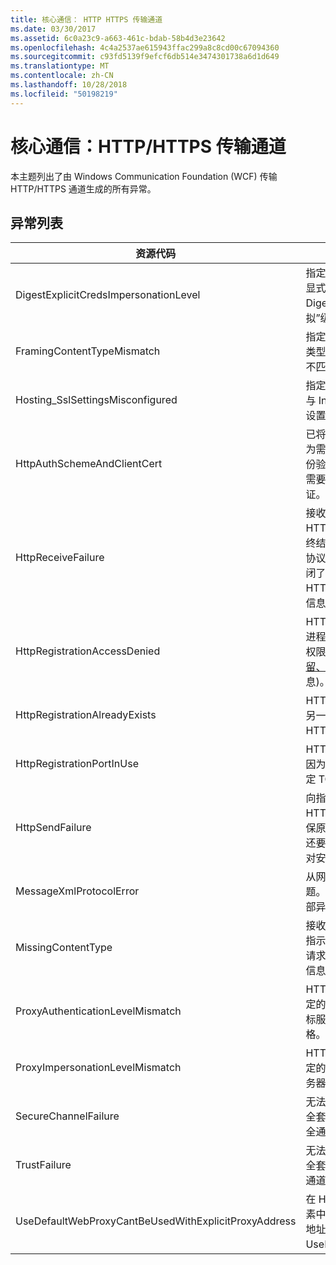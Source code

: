 ```yaml
---
title: 核心通信： HTTP HTTPS 传输通道
ms.date: 03/30/2017
ms.assetid: 6c0a23c9-a663-461c-bdab-58b4d3e23642
ms.openlocfilehash: 4c4a2537ae615943ffac299a8c8cd00c67094360
ms.sourcegitcommit: c93fd5139f9efcf6db514e3474301738a6d1d649
ms.translationtype: MT
ms.contentlocale: zh-CN
ms.lasthandoff: 10/28/2018
ms.locfileid: "50198219"
---
```

# <a name="core-communications-httphttps-transport-channels"></a>核心通信：HTTP/HTTPS 传输通道
本主题列出了由 Windows Communication Foundation (WCF) 传输 HTTP/HTTPS 通道生成的所有异常。  
  
## <a name="exception-list"></a>异常列表  
  
|资源代码|资源字符串|  
|-------------------|---------------------|  
|DigestExplicitCredsImpersonationLevel|指定的模拟级别已指定。 当与显式凭据一起使用时，HTTP Digest 身份验证只支持“模拟”级别。|  
|FramingContentTypeMismatch|指定的服务不支持指定的内容类型。 客户端和服务绑定可能不匹配。|  
|Hosting_SslSettingsMisconfigured|指定服务的安全套接字层设置与 Internet 信息服务中的相应设置不匹配。|  
|HttpAuthSchemeAndClientCert|已将 HTTPS 侦听器工厂配置为需要客户端证书和指定的身份验证方案。 但是，一次只能需要一种形式的客户端身份验证。|  
|HttpReceiveFailure|接收对指定服务终结点的 HTTP 响应时发生错误。 服务终结点绑定可能未使用 HTTP 协议。 另一种可能性是因为关闭了服务，所以服务器终止了 HTTP 请求上下文。 有关详细信息，请参见服务器日志。|  
|HttpRegistrationAccessDenied|HTTP 无法注册指定的 URL。 进程不具有此命名空间的访问权限 (请参阅[Namespace 保留、 注册和路由](/windows/desktop/http/namespace-reservations-registrations-and-routing)有关详细信息)。|  
|HttpRegistrationAlreadyExists|HTTP 无法注册指定的 URL。 另一应用程序已经向 HTTP.SYS 注册了此 URL。|  
|HttpRegistrationPortInUse|HTTP 无法注册指定的 URL，因为另一应用程序正在使用指定 TCP 端口。|  
|HttpSendFailure|向指定的服务终结点发出 HTTP 请求时发生错误。 请确保原因不是安全绑定不匹配。 还要确保该服务的配置不是针对安全套接字层进行的。|  
|MessageXmlProtocolError|从网络接收到的 XML 存在问题。 有关详细信息，请参见内部异常。|  
|MissingContentType|接收方返回一个错误，该错误指示对指定服务终结点发出的请求缺少内容类型。 有关更多信息，请参见内部异常。|  
|ProxyAuthenticationLevelMismatch|HTTP 代理身份验证凭据所指定的相互身份验证要求比对目标服务器身份验证的要求更严格。|  
|ProxyImpersonationLevelMismatch|HTTP 代理身份验证凭据所指定的模拟级别限制比对目标服务器身份验证的限制更严格。|  
|SecureChannelFailure|无法使用指定的颁发机构为安全套接字层/传输层安全建立安全通道。|  
|TrustFailure|无法使用指定的颁发机构为安全套接字层/传输层安全的安全通道建立信任关系。|  
|UseDefaultWebProxyCantBeUsedWithExplicitProxyAddress|在 HttpTransportBinding 元素中，不能同时指定显式代理地址和 UseDefaultWebProxy=true。|
